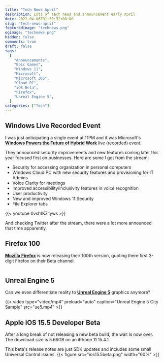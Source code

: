 ```yaml
---
title: "Tech News April"
description: Lots of tech news and announcement early April
date: 2022-04-06T01:30:32+08:00
slug: "tech-news-april"
featuredimage: "technews.png"
ogimage: "technews.png"
hidden: false
comments: true
draft: false
tags:
  [
    "Announcements",
    "Epic Games",
    "Windows 11",
    "Microsoft",
    "Microsoft 365",
    "Cloud PC",
    "iOS Beta",
    "Firefox",
    "Unreal Engine 5",
  ]
categories: ["Tech"]
---
```


## Windows Live Recorded Event

I was just anticipating a single event at 11PM and it was Microsoft's [**Windows Powers the Future of Hybrid Work**](https://www.microsoft.com/en-us/windows/business/event) live (recorded) event.

They announced security improvements and new features coming later this year focused first on businesses. Here are some I got from the stream:

- Security for accessing organization in personal computers
- Windows Cloud PC with new security features and provisioning for IT Admins
- Voice Clarity for meetings
- Improved accessibility/inclusivity features in voice recognition
- User productivity
- New and improved Windows 11 Security
- File Explorer tabs

{{< youtube 0vsh1KZ1yws >}}

And checking Twitter after the stream, there were a lot more announced that time apparently.

## Firefox 100

[**Mozilla Firefox**](https://www.mozilla.org/en-US/firefox/new/) is now releasing their 100th version, quoting there first 3-digit Firefox on their Beta channel.

<div style="display: flex;
justify-content: center;">
</div>

## Unreal Engine 5

Can we even differentiate reality to [**Unreal Engine 5**](https://www.unrealengine.com/en-US/unreal-engine-5) graphics anymore?

{{< video type="video/mp4" preload="auto" caption="Unreal Engine 5 City Sample" src="ue5.mp4" >}}

## Apple iOS 15.5 Developer Beta

After a long break of not releasing a new beta build, the wait is now over. The download size is 5.66GB on an iPhone 11 15.4.1.

This beta's release notes are just SDK updates and includes some small Universal Control issues.
{{< figure src="ios15.5beta.png" width="60%" >}}
